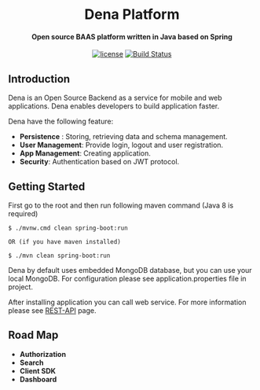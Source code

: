 <h1 align="center"> 
    Dena Platform
</h1>  

<h4 align="center">Open source BAAS platform written in Java based on Spring </h4>

<p align="center">
    <a href="http://www.apache.org/licenses/LICENSE-2.0"><img src="https://img.shields.io/badge/license-Apache%20License%202.0-blue.svg?style=flat" alt="license" title=""></a>
    <a href="https://travis-ci.org/dena-platform/Dena"><img src="https://travis-ci.org/dena-platform/Dena.svg?branch=master" alt="Build Status"></a>
</p>
   

## Introduction ##
Dena is an Open Source Backend as a service for mobile and web applications. Dena enables developers to build 
application faster.  

Dena have the following feature:  
-  **Persistence** : Storing, retrieving data and schema management.
-  **User Management**: Provide login, logout and user registration.
-  **App Management**: Creating application.
-  **Security**: Authentication based on JWT protocol.
  



## Getting Started ##
First go to the root and then run following maven command (Java 8 is required)
```
$ ./mvnw.cmd clean spring-boot:run

OR (if you have maven installed)

$ ./mvn clean spring-boot:run
```
Dena by default uses embedded MongoDB database, but you can use your local MongoDB. For configuration please 
see application.properties file in project.  

After installing application you can call web service. For more information please see 
<a href="https://github.com/dena-platform/Dena/wiki/REST-API">REST-API</a> page.

## Road Map ##
-   **Authorization** 
-   **Search** 
-   **Client SDK**
-   **Dashboard**

